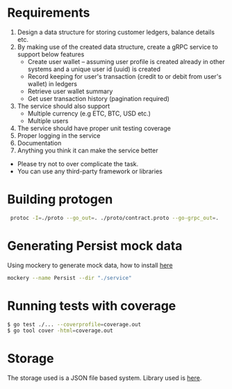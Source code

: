 # Requirements
1. Design a data structure for storing customer ledgers, balance details etc.
2. By making use of the created data structure, create a gRPC service to support below features
    - Create user wallet – assuming user profile is created already in other systems and a unique user id (uuid) is created
    - Record keeping for user's transaction (credit to or debit from user's wallet) in ledgers
    - Retrieve user wallet summary
    - Get user transaction history (pagination required)
3. The service should also support
    - Multiple currency (e.g ETC, BTC, USD etc.)
    - Multiple users
4. The service should have proper unit testing coverage
5. Proper logging in the service
6. Documentation
7. Anything you think it can make the service better

* Please try not to over complicate the task.
* You can use any third-party framework or libraries

# Building protogen
```bash
 protoc -I=./proto --go_out=. ./proto/contract.proto --go-grpc_out=.
```
# Generating Persist mock data

Using mockery to generate mock data, how to install [here](https://github.com/vektra/mockery#go-install)
```bash
mockery --name Persist --dir "./service" 
```

# Running tests with coverage
```bash
$ go test ./... --coverprofile=coverage.out
$ go tool cover -html=coverage.out
```

# Storage
The storage used is a JSON file based system. Library used is [here](https://pkg.go.dev/github.com/sonyarouje/simdb@v0.1.0).